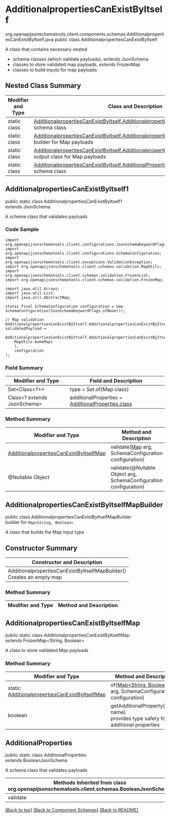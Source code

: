 # AdditionalpropertiesCanExistByItself
org.openapijsonschematools.client.components.schemas.AdditionalpropertiesCanExistByItself.java
public class AdditionalpropertiesCanExistByItself

A class that contains necessary nested
- schema classes (which validate payloads), extends JsonSchema
- classes to store validated map payloads, extends FrozenMap
- classes to build inputs for map payloads

## Nested Class Summary
| Modifier and Type | Class and Description |
| ----------------- | ---------------------- |
| static class | [AdditionalpropertiesCanExistByItself.AdditionalpropertiesCanExistByItself1](#additionalpropertiescanexistbyitself1)<br> schema class |
| static class | [AdditionalpropertiesCanExistByItself.AdditionalpropertiesCanExistByItselfMapBuilder](#additionalpropertiescanexistbyitselfmapbuilder)<br> builder for Map payloads |
| static class | [AdditionalpropertiesCanExistByItself.AdditionalpropertiesCanExistByItselfMap](#additionalpropertiescanexistbyitselfmap)<br> output class for Map payloads |
| static class | [AdditionalpropertiesCanExistByItself.AdditionalProperties](#additionalproperties)<br> schema class |

## AdditionalpropertiesCanExistByItself1
public static class AdditionalpropertiesCanExistByItself1<br>
extends JsonSchema

A schema class that validates payloads

### Code Sample
```
import org.openapijsonschematools.client.configurations.JsonSchemaKeywordFlags;
import org.openapijsonschematools.client.configurations.SchemaConfiguration;
import org.openapijsonschematools.client.exceptions.ValidationException;
import org.openapijsonschematools.client.schemas.validation.MapUtils;
import org.openapijsonschematools.client.schemas.validation.FrozenList;
import org.openapijsonschematools.client.schemas.validation.FrozenMap;

import java.util.Arrays;
import java.util.List;
import java.util.AbstractMap;

static final SchemaConfiguration configuration = new SchemaConfiguration(JsonSchemaKeywordFlags.ofNone());

// Map validation
AdditionalpropertiesCanExistByItself.AdditionalpropertiesCanExistByItselfMap validatedPayload =
    AdditionalpropertiesCanExistByItself.AdditionalpropertiesCanExistByItself1.validate(
    MapUtils.makeMap(
    ),
    configuration
);
```

### Field Summary
| Modifier and Type | Field and Description |
| ----------------- | ---------------------- |
| Set<Class<?>> | type = Set.of(Map.class) |
| Class<? extends JsonSchema> | additionalProperties = [AdditionalProperties.class](#additionalproperties) |

### Method Summary
| Modifier and Type | Method and Description |
| ----------------- | ---------------------- |
| [AdditionalpropertiesCanExistByItselfMap](#additionalpropertiescanexistbyitselfmap) | validate([Map<?, ?>](#additionalpropertiescanexistbyitselfmapbuilder) arg, SchemaConfiguration configuration) |
| @Nullable Object | validate(@Nullable Object arg, SchemaConfiguration configuration) |
## AdditionalpropertiesCanExistByItselfMapBuilder
public class AdditionalpropertiesCanExistByItselfMapBuilder<br>
builder for `Map<String, Boolean>`

A class that builds the Map input type

## Constructor Summary
| Constructor and Description |
| --------------------------- |
| AdditionalpropertiesCanExistByItselfMapBuilder()<br>Creates an empty map |

### Method Summary
| Modifier and Type | Method and Description |
| ----------------- | ---------------------- |

## AdditionalpropertiesCanExistByItselfMap
public static class AdditionalpropertiesCanExistByItselfMap<br>
extends FrozenMap<String, Boolean>

A class to store validated Map payloads

### Method Summary
| Modifier and Type | Method and Description |
| ----------------- | ---------------------- |
| static [AdditionalpropertiesCanExistByItselfMap](#additionalpropertiescanexistbyitselfmap) | of([Map<String, Boolean>](#additionalpropertiescanexistbyitselfmapbuilder) arg, SchemaConfiguration configuration) |
| boolean | getAdditionalProperty(String name)<br>provides type safety for additional properties |

## AdditionalProperties
public static class AdditionalProperties<br>
extends BooleanJsonSchema

A schema class that validates payloads

| Methods Inherited from class org.openapijsonschematools.client.schemas.BooleanJsonSchema |
| ------------------------------------------------------------------ |
| validate                                                           |

[[Back to top]](#top) [[Back to Component Schemas]](../../../README.md#Component-Schemas) [[Back to README]](../../../README.md)
